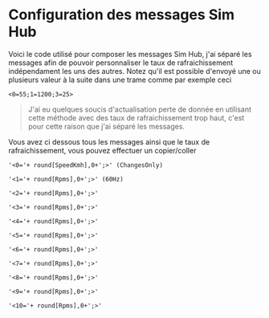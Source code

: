 # Configuration des messages Sim Hub
Voici le code utilisé pour composer les messages Sim Hub, j'ai séparé les messages afin de pouvoir personnaliser le taux de rafraichissement indépendament les uns des autres. 
Notez qu'il est possible d'envoyé une ou plusieurs valeur à la suite dans une trame comme par exemple ceci

``
<0=55;1=1200;3=25>
``
> J'ai eu quelques soucis d'actualisation perte de donnée en utilisant cette méthode avec des taux de rafraichissement trop haut, c'est pour cette raison que j'ai séparé les messages.

Vous avez ci dessous tous les messages ainsi que le taux de rafraichissement, vous pouvez effectuer un copier/coller
 

``'<0='+ round[SpeedKmh],0+';>' (ChangesOnly)``

``'<1='+ round[Rpms],0+';>' (60Hz)``

``'<2='+ round[Rpms],0+';>'``

``'<3='+ round[Rpms],0+';>'``

``'<4='+ round[Rpms],0+';>'``

``'<5='+ round[Rpms],0+';>'``

``'<6='+ round[Rpms],0+';>'``

``'<7='+ round[Rpms],0+';>'``

``'<8='+ round[Rpms],0+';>'``

``'<9='+ round[Rpms],0+';>'``

``'<10='+ round[Rpms],0+';>'``

